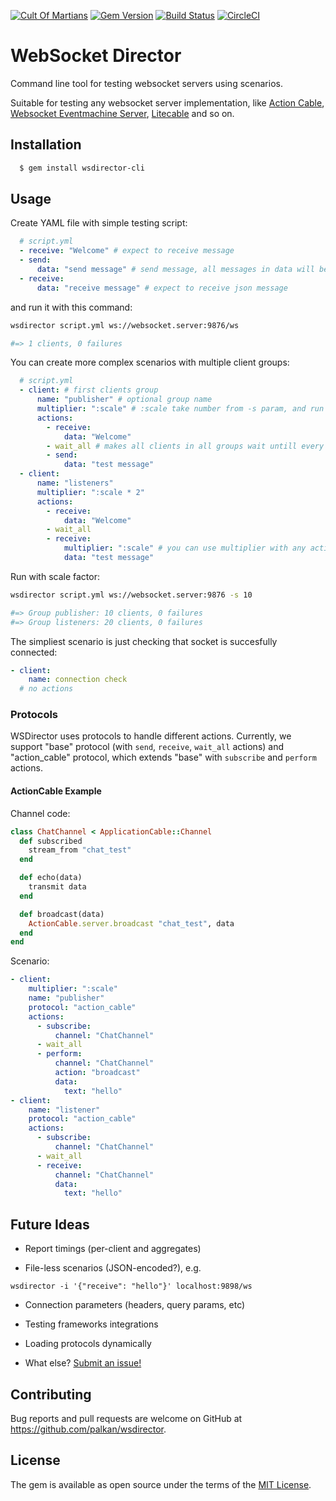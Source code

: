 [![Cult Of Martians](http://cultofmartians.com/assets/badges/badge.svg)](http://cultofmartians.com/tasks/websocket-director.html)
[![Gem Version](https://badge.fury.io/rb/wsdirector-cli.svg)](https://rubygems.org/gems/wsdirector-cli) [![Build Status](https://travis-ci.org/palkan/wsdirector.svg?branch=master)](https://travis-ci.org/palkan/wsdirector) [![CircleCI](https://circleci.com/gh/palkan/wsdirector.svg?style=svg)](https://circleci.com/gh/palkan/wsdirector) 

# WebSocket Director

Command line tool for testing websocket servers using scenarios.

Suitable for testing any websocket server implementation, like [Action Cable](https://github.com/rails/rails/tree/master/actioncable), [Websocket Eventmachine Server](https://github.com/imanel/websocket-eventmachine-server), [Litecable](https://github.com/palkan/litecable) and so on.

## Installation

```bash
  $ gem install wsdirector-cli
```

## Usage

Create YAML file with simple testing script:

```yml
  # script.yml
  - receive: "Welcome" # expect to receive message
  - send:
      data: "send message" # send message, all messages in data will be parse to json
  - receive:
      data: "receive message" # expect to receive json message
```

and run it with this command:

```bash
wsdirector script.yml ws://websocket.server:9876/ws

#=> 1 clients, 0 failures
```

You can create more complex scenarios with multiple client groups:

```yml
  # script.yml
  - client: # first clients group
      name: "publisher" # optional group name
      multiplier: ":scale" # :scale take number from -s param, and run :scale number of clients in this group
      actions:
        - receive:
            data: "Welcome"
        - wait_all # makes all clients in all groups wait untill every client get this point (global barrier)
        - send:
            data: "test message"
  - client:
      name: "listeners"
      multiplier: ":scale * 2"
      actions:
        - receive:
            data: "Welcome"
        - wait_all
        - receive:
            multiplier: ":scale" # you can use multiplier with any action
            data: "test message"
```

Run with scale factor:


```bash
wsdirector script.yml ws://websocket.server:9876 -s 10

#=> Group publisher: 10 clients, 0 failures
#=> Group listeners: 20 clients, 0 failures
```

The simpliest scenario is just checking that socket is succesfully connected:

```yml
- client:
    name: connection check
  # no actions
```

### Protocols

WSDirector uses protocols to handle different actions.
Currently, we support "base" protocol (with `send`, `receive`, `wait_all` actions) and "action_cable" protocol, which extends "base" with `subscribe` and `perform` actions.

#### ActionCable Example

Channel code:

```ruby
class ChatChannel < ApplicationCable::Channel
  def subscribed
    stream_from "chat_test"
  end

  def echo(data)
    transmit data
  end

  def broadcast(data)
    ActionCable.server.broadcast "chat_test", data
  end
end
```

Scenario:

```yml
- client:
    multiplier: ":scale"
    name: "publisher"
    protocol: "action_cable"
    actions:
      - subscribe:
          channel: "ChatChannel"
      - wait_all
      - perform:
          channel: "ChatChannel"
          action: "broadcast"
          data:
            text: "hello"
- client:
    name: "listener"
    protocol: "action_cable"
    actions:
      - subscribe:
          channel: "ChatChannel"
      - wait_all
      - receive:
          channel: "ChatChannel"
          data:
            text: "hello"
```

## Future Ideas

- Report timings (per-client and aggregates)

- File-less scenarios (JSON-encoded?), e.g.

```shell
wsdirector -i '{"receive": "hello"}' localhost:9898/ws
```

- Connection parameters (headers, query params, etc)

- Testing frameworks integrations

- Loading protocols dynamically

- What else? [Submit an issue!](https://github.com/palkan/wsdirector/issues/new)

## Contributing

Bug reports and pull requests are welcome on GitHub at https://github.com/palkan/wsdirector.


## License

The gem is available as open source under the terms of the [MIT License](http://opensource.org/licenses/MIT).

